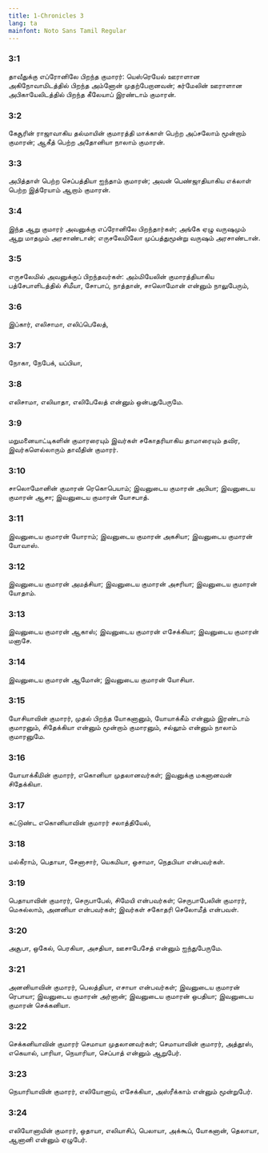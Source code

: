 ```yaml
---
title: 1-Chronicles 3
lang: ta
mainfont: Noto Sans Tamil Regular
---
```


###  3:1

தாவீதுக்கு எப்ரோனிலே பிறந்த குமாரர்: யெஸ்ரெயேல் ஊராளான அகிநோவாமிடத்தில் பிறந்த அம்னோன் முதற்பேறானவன்; கர்மேலின் ஊராளான அபிகாயேலிடத்தில் பிறந்த கீலேயாப் இரண்டாம் குமாரன்.

###  3:2

கேசூரின் ராஜாவாகிய தல்மாயின் குமாரத்தி மாக்காள் பெற்ற அப்சலோம் மூன்றாம் குமாரன்; ஆகீத் பெற்ற அதோனியா நாலாம் குமாரன்.

###  3:3

அபித்தாள் பெற்ற செப்பத்தியா ஐந்தாம் குமாரன்; அவன் பெண்ஜாதியாகிய எக்லாள் பெற்ற இத்ரேயாம் ஆறாம் குமாரன்.

###  3:4

இந்த ஆறு குமாரர் அவனுக்கு எப்ரோனிலே பிறந்தார்கள்; அங்கே ஏழு வருஷமும் ஆறு மாதமும் அரசாண்டான்; எருசலேமிலோ முப்பத்துமூன்று வருஷம் அரசாண்டான்.

###  3:5

எருசலேமில் அவனுக்குப் பிறந்தவர்கள்: அம்மியேலின் குமாரத்தியாகிய பத்சேபாளிடத்தில் சிமீயா, சோபாப், நாத்தான், சாலொமோன் என்னும் நாலுபேரும்,

###  3:6

இப்கார், எலிசாமா, எலிப்பெலேத்,

###  3:7

நோகா, நேபேக், யப்பியா,

###  3:8

எலிசாமா, எலியாதா, எலிபேலேத் என்னும் ஒன்பதுபேருமே.

###  3:9

மறுமனையாட்டிகளின் குமாரரையும் இவர்கள் சகோதரியாகிய தாமாரையும் தவிர, இவர்களெல்லாரும் தாவீதின் குமாரர்.

###  3:10

சாலொமோனின் குமாரன் ரெகொபெயாம்; இவனுடைய குமாரன் அபியா; இவனுடைய குமாரன் ஆசா; இவனுடைய குமாரன் யோசபாத்.

###  3:11

இவனுடைய குமாரன் யோராம்; இவனுடைய குமாரன் அகசியா; இவனுடைய குமாரன் யோவாஸ்.

###  3:12

இவனுடைய குமாரன் அமத்சியா; இவனுடைய குமாரன் அசரியா; இவனுடைய குமாரன் யோதாம்.

###  3:13

இவனுடைய குமாரன் ஆகாஸ்; இவனுடைய குமாரன் எசேக்கியா; இவனுடைய குமாரன் மனாசே.

###  3:14

இவனுடைய குமாரன் ஆமோன்; இவனுடைய குமாரன் யோசியா.

###  3:15

யோசியாவின் குமாரர், முதல் பிறந்த யோகனானும், யோயாக்கீம் என்னும் இரண்டாம் குமாரனும், சிதேக்கியா என்னும் மூன்றாம் குமாரனும், சல்லூம் என்னும் நாலாம் குமாரனுமே.

###  3:16

யோயாக்கீமின் குமாரர், எகொனியா முதலானவர்கள்; இவனுக்கு மகனானவன் சிதேக்கியா.

###  3:17

கட்டுண்ட எகொனியாவின் குமாரர் சலாத்தியேல்,

###  3:18

மல்கீராம், பெதாயா, சேனாசார், யெகமியா, ஒசாமா, நெதபியா என்பவர்கள்.

###  3:19

பெதாயாவின் குமாரர், செருபாபேல், சிமேயி என்பவர்கள்; செருபாபேலின் குமாரர், மெசுல்லாம், அனனியா என்பவர்கள்; இவர்கள் சகோதரி செலோமீத் என்பவள்.

###  3:20

அசூபா, ஒகேல், பெரகியா, அசதியா, ஊசாபேசேத் என்னும் ஐந்துபேருமே.

###  3:21

அனனியாவின் குமாரர், பெலத்தியா, எசாயா என்பவர்கள்; இவனுடைய குமாரன் ரெபாயா; இவனுடைய குமாரன் அர்னான்; இவனுடைய குமாரன் ஒபதியா; இவனுடைய குமாரன் செக்கனியா.

###  3:22

செக்கனியாவின் குமாரர் செமாயா முதலானவர்கள்; செமாயாவின் குமாரர், அத்தூஸ், எகெயால், பாரியா, நெயாரியா, செப்பாத் என்னும் ஆறுபேர்.

###  3:23

நெயாரியாவின் குமாரர், எலியோனாய், எசேக்கியா, அஸ்ரீக்காம் என்னும் மூன்றுபேர்.

###  3:24

எலியோனாயின் குமாரர், ஒதாயா, எலியாசிப், பெலாயா, அக்கூப், யோகனான், தெலாயா, ஆனானி என்னும் ஏழுபேர்.

